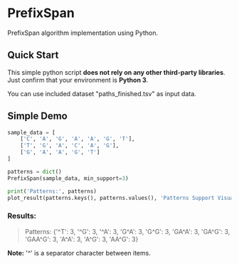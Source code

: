 # PrefixSpan
PrefixSpan algorithm implementation using Python.

## Quick Start

This simple python script **does not rely on any other third-party libraries**. Just confirm that your environment is **Python 3**.

You can use included dataset "paths_finished.tsv" as input data.

## Simple Demo
```python
sample_data = [
    ['C', 'A', 'G', 'A', 'A', 'G', 'T'],
    ['T', 'G', 'A', 'C', 'A', 'G'],
    ['G', 'A', 'A', 'G', 'T']
]

patterns = dict()
PrefixSpan(sample_data, min_support=3)
```

```python
print('Patterns:', patterns)
plot_result(patterns.keys(), patterns.values(), 'Patterns Support Visualization', 'pattern', 'support')
```

### Results:
> Patterns: {'^T': 3, '^G': 3, '^A': 3, 'G^A': 3, 'G^G': 3, 'GA^A': 3, 'GA^G': 3, 'GAA^G': 3, 'A^A': 3, 'A^G': 3, 'AA^G': 3}

**Note:** '^' is a separator character between items.
